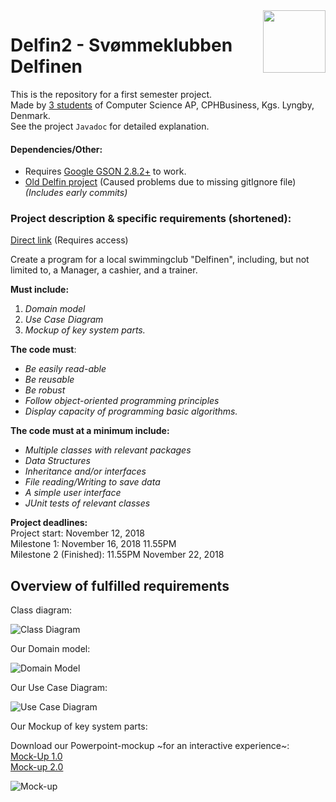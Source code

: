 <img align="right" width="100" height="100" src="https://i.imgur.com/aFsVizT.png">  
 
Delfin2 - Svømmeklubben Delfinen
======
This is the repository for a first semester project.  
Made by [3 students](https://github.com/Castau/Delfin2/graphs/contributors) of Computer Science AP, CPHBusiness, Kgs. Lyngby, Denmark.  
See the project `Javadoc` for detailed explanation.

#### Dependencies/Other:
- Requires [Google GSON 2.8.2+](https://repo1.maven.org/maven2/com/google/code/gson/gson/2.8.2/) to work.  
- [Old Delfin project](https://github.com/Castau/Delfin) (Caused problems due to missing gitIgnore file)   
*(Includes early commits)*  

### Project description & specific requirements (shortened):  

[Direct link](https://efif.sharepoint.com/:w:/r/sites/cph/Lyngby/_layouts/15/Doc.aspx?sourcedoc=%7B6BCD48A4-8F02-4A94-AD3E-B30BC6287167%7D&file=Delfinen.docx&action=default&mobileredirect=true) (Requires access)

Create a program for a local swimmingclub "Delfinen", including, but not limited to, a Manager, a cashier, and a trainer.

**Must include:**
1. *Domain model*
2. *Use Case Diagram*
3. *Mockup of key system parts.*

**The code must**:
* *Be easily read-able*  
* *Be reusable*  
* *Be robust*  
* *Follow object-oriented programming principles*  
* *Display capacity of programming basic algorithms.* 

**The code must at a minimum include:**  
* *Multiple classes with relevant packages*
* *Data Structures*  
* *Inheritance and/or interfaces*  
* *File reading/Writing to save data*  
* *A simple user interface*  
* *JUnit tests of relevant classes*  

**Project deadlines:**  
Project start: November 12, 2018  
Milestone 1: November 16, 2018 11.55PM  
Milestone 2 (Finished): 11.55PM November 22, 2018  

Overview of fulfilled requirements
------
Class diagram:  
 
![Class Diagram](https://imgur.com/cplIv1s.png)


<p align="center">
 
 Our Domain model:
 
 ![Domain Model](https://imgur.com/ZG5Pssg.png)

Our Use Case Diagram:

![Use Case Diagram](https://imgur.com/lPxROz3.png)

Our Mockup of key system parts: 

Download our Powerpoint-mockup ~for an interactive experience~:  
[Mock-Up 1.0](https://www.dropbox.com/s/5vweheudzo8f874/MockUp.pptx?dl=0)  
[Mock-up 2.0](https://www.dropbox.com/s/p7ileaxz53ggkit/MockUp3.pptx?dl=0)

![Mock-up](https://imgur.com/wFdWGYf.png)

</p>
